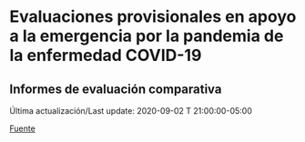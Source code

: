 # Evaluaciones provisionales en apoyo a la emergencia por la pandemia de la enfermedad COVID-19
## Informes de evaluación comparativa

Última actualización/Last update: 2020-09-02 T 21:00:00-05:00

 [Fuente](https://www.gob.mx/salud/documentos/evaluaciones-provisionales-en-apoyo-a-la-emergencia-por-la-pandemia-de-la-enfermedad-covid-19?state=published)
